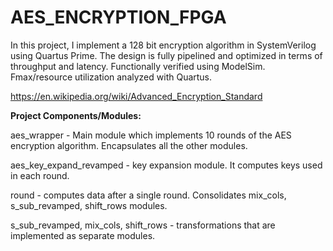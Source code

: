 # AES_ENCRYPTION_FPGA

In this project, I implement a 128 bit encryption algorithm in SystemVerilog using Quartus Prime. The design is fully pipelined and optimized in terms of throughput and latency. Functionally verified using ModelSim. Fmax/resource utilization analyzed with Quartus.

https://en.wikipedia.org/wiki/Advanced_Encryption_Standard

**Project Components/Modules:**

aes_wrapper - Main module which implements 10 rounds of the AES encryption algorithm. Encapsulates all the other modules.

aes_key_expand_revamped - key expansion module. It computes keys used in each round.

round - computes data after a single round. Consolidates mix_cols, s_sub_revamped, shift_rows modules.

s_sub_revamped, mix_cols, shift_rows - transformations that are implemented as separate modules.

